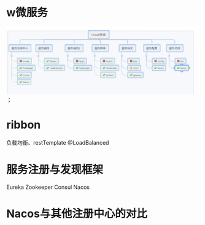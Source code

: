 # w微服务
![项目结构图.png](./imgs/11.png)；

# ribbon
负载均衡、restTemplate @LoadBalanced

# 服务注册与发现框架
Eureka
Zookeeper
Consul
Nacos

# Nacos与其他注册中心的对比
